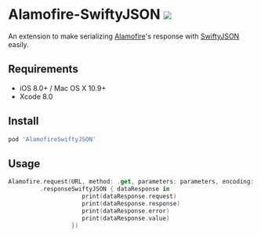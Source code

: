 # Alamofire-SwiftyJSON ![](https://travis-ci.org/SwiftyJSON/Alamofire-SwiftyJSON.svg?branch=master)

An extension to make serializing [Alamofire](https://github.com/Alamofire/Alamofire)'s response with [SwiftyJSON](https://github.com/SwiftyJSON/SwiftyJSON) easily.

## Requirements

- iOS 8.0+ / Mac OS X 10.9+
- Xcode 8.0

## Install

```ruby
pod 'AlamofireSwiftyJSON'
```

## Usage

```swift
Alamofire.request(URL, method: .get, parameters: parameters, encoding: URLEncoding.default)
         .responseSwiftyJSON { dataResponse in
                     print(dataResponse.request)
                     print(dataResponse.response)
                     print(dataResponse.error)
                     print(dataResponse.value)
                  })
```
